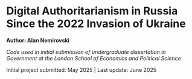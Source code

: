 # Digital Authoritarianism in Russia Since the 2022 Invasion of Ukraine

**Author: Alan Nemirovski**

*Code used in initial submission of undergraduate dissertation in Government at the London School of Economics and Political Science*

Initial project submitted: May 2025 | Last update: June 2025
